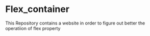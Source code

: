 # Flex_container
 This Repository contains a website in order to figure out better the operatiion of flex property
